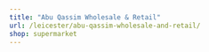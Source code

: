 ```yaml
---
title: "Abu Qassim Wholesale & Retail"
url: /leicester/abu-qassim-wholesale-and-retail/
shop: supermarket
---
```

